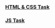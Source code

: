 ### [HTML & CSS Task](https://github.com/mjc-school/MJC-School/blob/old/stage%20%233/java/module%20%237.%20UI/html%20and%20css/html_and_css_task.md)
### [JS Task](https://github.com/mjc-school/MJC-School/blob/old/stage%20%233/java/module%20%237.%20UI/js/js_task.md)